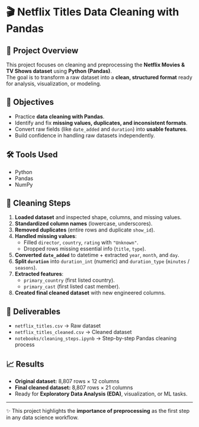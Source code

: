 # 🎬 Netflix Titles Data Cleaning with Pandas

## 📌 Project Overview
This project focuses on cleaning and preprocessing the **Netflix Movies & TV Shows dataset** using **Python (Pandas)**.  
The goal is to transform a raw dataset into a **clean, structured format** ready for analysis, visualization, or modeling.  

## 🎯 Objectives
- Practice **data cleaning with Pandas**.  
- Identify and fix **missing values, duplicates, and inconsistent formats**.  
- Convert raw fields (like `date_added` and `duration`) into **usable features**.  
- Build confidence in handling raw datasets independently.  

## 🛠 Tools Used
- Python  
- Pandas  
- NumPy  

## 🧹 Cleaning Steps
1. **Loaded dataset** and inspected shape, columns, and missing values.  
2. **Standardized column names** (lowercase, underscores).  
3. **Removed duplicates** (entire rows and duplicate `show_id`).  
4. **Handled missing values**:  
   - Filled `director`, `country`, `rating` with `"Unknown"`.  
   - Dropped rows missing essential info (`title`, `type`).  
5. **Converted `date_added`** to datetime + extracted `year`, `month`, and `day`.  
6. **Split `duration`** into `duration_int` (numeric) and `duration_type` (`minutes` / `seasons`).  
7. **Extracted features**:  
   - `primary_country` (first listed country).  
   - `primary_cast` (first listed cast member).  
8. **Created final cleaned dataset** with new engineered columns.  

## 📂 Deliverables
- `netflix_titles.csv` → Raw dataset  
- `netflix_titles_cleaned.csv` → Cleaned dataset  
- `notebooks/cleaning_steps.ipynb` → Step-by-step Pandas cleaning process  

## 📈 Results
- **Original dataset:** 8,807 rows × 12 columns  
- **Final cleaned dataset:** 8,807 rows × 21 columns  
- Ready for **Exploratory Data Analysis (EDA)**, visualization, or ML tasks.  

---

✨ This project highlights the **importance of preprocessing** as the first step in any data science workflow.
